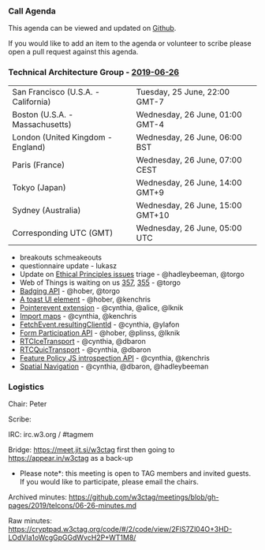 ### Call Agenda

This agenda can be viewed and updated on [Github](https://github.com/w3ctag/meetings/blob/gh-pages/2019/telcons/06-26-agenda.md).

If you would like to add an item to the agenda or volunteer to scribe please open a pull request against this agenda.

### Technical Architecture Group - [2019-06-26](https://www.timeanddate.com/worldclock/converter.html?iso=20190626T050000&p1=224&p2=43&p3=136&p4=195&p5=248&p6=240)

<table>
<tr><td> San Francisco (U.S.A. - California) <td> Tuesday, 25 June, 22:00 GMT-7</td></tr>
<tr><td> Boston (U.S.A. - Massachusetts) <td> Wednesday, 26 June, 01:00 GMT-4</td></tr>
<tr><td> London (United Kingdom - England) <td> Wednesday, 26 June, 06:00 BST</td></tr>
<tr><td> Paris (France) <td> Wednesday, 26 June, 07:00 CEST</td></tr>
<tr><td> Tokyo (Japan) <td> Wednesday, 26 June, 14:00 GMT+9</td></tr>
<tr><td> Sydney (Australia) <td> Wednesday, 26 June, 15:00 GMT+10</td></tr>
<tr><td> Corresponding UTC (GMT) <td> Wednesday, 26 June, 05:00 UTC</td></tr>
</table>

* breakouts schmeakeouts
* questionnaire update - lukasz
* Update on [Ethical Principles issues](https://github.com/w3ctag/ethical-web-principles/issues) triage - @hadleybeeman, @torgo
* Web of Things is waiting on us [357](https://github.com/w3ctag/design-reviews/issues/357), [355](https://github.com/w3ctag/design-reviews/issues/355) - @torgo
* [Badging API](https://github.com/w3ctag/design-reviews/issues/387) - @hober, @torgo
* [A toast UI element](https://github.com/w3ctag/design-reviews/issues/385) - @hober, @kenchris
* [Pointerevent extension](https://github.com/w3ctag/design-reviews/issues/346) - @cynthia, @alice, @lknik
* [Import maps](https://github.com/w3ctag/design-reviews/issues/340) - @cynthia, @kenchris
* [FetchEvent.resultingClientId](https://github.com/w3ctag/design-reviews/issues/307) - @cynthia, @ylafon
* [Form Participation API](https://github.com/w3ctag/design-reviews/issues/305) - @hober, @plinss, @lknik
* [RTCIceTransport](https://github.com/w3ctag/design-reviews/issues/304) - @cynthia, @dbaron
* [RTCQuicTransport](https://github.com/w3ctag/design-reviews/issues/303) - @cynthia, @dbaron
* [Feature Policy JS introspection API](https://github.com/w3ctag/design-reviews/issues/292) - @cynthia, @kenchris
* [Spatial Navigation](https://github.com/w3ctag/design-reviews/issues/287) - @cynthia, @dbaron, @hadleybeeman

### Logistics

Chair: Peter

Scribe:

IRC: irc.w3.org / #tagmem

Bridge: https://meet.jit.si/w3ctag first then going to https://appear.in/w3ctag as a back-up

* Please note*: this meeting is open to TAG members and invited guests. If you would like to participate, please email the chairs.

Archived minutes: https://github.com/w3ctag/meetings/blob/gh-pages/2019/telcons/06-26-minutes.md

Raw minutes: https://cryptpad.w3ctag.org/code/#/2/code/view/2FlS7Zl04O+3HD-LOdVIa1oWcgGpGGdWvcH2P+WT1M8/
